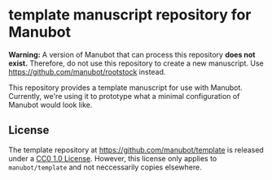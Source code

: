 # template manuscript repository for Manubot

**Warning:**
A version of Manubot that can process this repository **does not exist.**
Therefore, do not use this repository to create a new manuscript.
Use <https://github.com/manubot/rootstock> instead.

This repository provides a template manuscript for use with Manubot.
Currently, we're using it to prototype what a minimal configuration of Manubot would look like.

## License

The template repository at <https://github.com/manubot/template> is released under a [CC0 1.0 License](https://creativecommons.org/publicdomain/zero/1.0/).
However, this license only applies to `manubot/template` and not neccessarily copies elsewhere.
